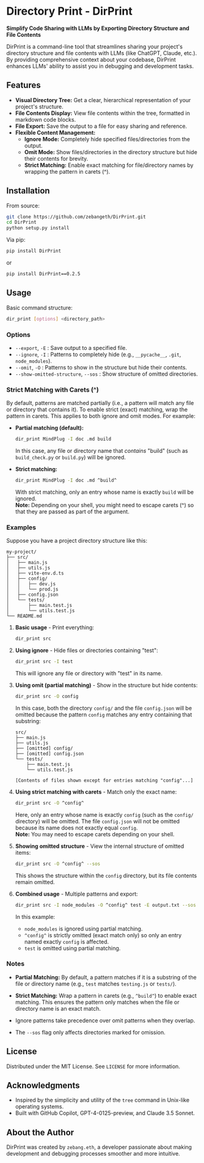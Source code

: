 # Directory Print - DirPrint

**Simplify Code Sharing with LLMs by Exporting Directory Structure and File Contents**

DirPrint is a command-line tool that streamlines sharing your project's directory structure and file contents with LLMs (like ChatGPT, Claude, etc.). By providing comprehensive context about your codebase, DirPrint enhances LLMs' ability to assist you in debugging and development tasks.

## Features

- **Visual Directory Tree:** Get a clear, hierarchical representation of your project's structure.
- **File Contents Display:** View file contents within the tree, formatted in markdown code blocks.
- **File Export:** Save the output to a file for easy sharing and reference.
- **Flexible Content Management:**
  - **Ignore Mode:** Completely hide specified files/directories from the output.
  - **Omit Mode:** Show files/directories in the directory structure but hide their contents for brevity.
  - **Strict Matching:** Enable exact matching for file/directory names by wrapping the pattern in carets (^).

## Installation

From source:

```bash
git clone https://github.com/zebangeth/DirPrint.git
cd DirPrint
python setup.py install
```

Via pip:

```bash
pip install DirPrint
```

or

```bash
pip install DirPrint==0.2.5
```

## Usage

Basic command structure:

```bash
dir_print [options] <directory_path>
```

### Options

- `--export`, `-E` : Save output to a specified file.
- `--ignore`, `-I` : Patterns to completely hide (e.g., `__pycache__`, `.git`, `node_modules`).
- `--omit`, `-O` : Patterns to show in the structure but hide their contents.
- `--show-omitted-structure`, `--sos` : Show structure of omitted directories.

### Strict Matching with Carets (^)

By default, patterns are matched partially (i.e., a pattern will match any file or directory that contains it). To enable strict (exact) matching, wrap the pattern in carets. This applies to both ignore and omit modes. For example:

- **Partial matching (default):**

  ```bash
  dir_print MindPlug -I doc .md build
  ```

  In this case, any file or directory name that _contains_ "build" (such as `build_check.py` or `build.py`) will be ignored.

- **Strict matching:**

  ```bash
  dir_print MindPlug -I doc .md ^build^
  ```

  With strict matching, only an entry whose name is exactly `build` will be ignored.  
  **Note:** Depending on your shell, you might need to escape carets (^) so that they are passed as part of the argument.

### Examples

Suppose you have a project directory structure like this:

```
my-project/
├── src/
│   ├── main.js
│   ├── utils.js
│   ├── vite-env.d.ts
│   ├── config/
│   │   ├── dev.js
│   │   └── prod.js
│   ├── config.json
│   └── tests/
│       ├── main.test.js
│       └── utils.test.js
└── README.md
```

1. **Basic usage** - Print everything:

   ```bash
   dir_print src
   ```

2. **Using ignore** - Hide files or directories containing "test":

   ```bash
   dir_print src -I test
   ```

   This will ignore any file or directory with "test" in its name.

3. **Using omit (partial matching)** - Show in the structure but hide contents:

   ```bash
   dir_print src -O config
   ```

   In this case, both the directory `config/` and the file `config.json` will be omitted because the pattern `config` matches any entry containing that substring:

   ```
   src/
   ├── main.js
   ├── utils.js
   ├── [omitted] config/
   ├── [omitted] config.json
   └── tests/
       ├── main.test.js
       └── utils.test.js

   [Contents of files shown except for entries matching "config"...]
   ```

4. **Using strict matching with carets** - Match only the exact name:

   ```bash
   dir_print src -O ^config^
   ```

   Here, only an entry whose name is exactly `config` (such as the `config/` directory) will be omitted. The file `config.json` will not be omitted because its name does not exactly equal `config`.  
   **Note:** You may need to escape carets depending on your shell.

5. **Showing omitted structure** - View the internal structure of omitted items:

   ```bash
   dir_print src -O ^config^ --sos
   ```

   This shows the structure within the `config` directory, but its file contents remain omitted.

6. **Combined usage** - Multiple patterns and export:

   ```bash
   dir_print src -I node_modules -O ^config^ test -E output.txt --sos
   ```

   In this example:

   - `node_modules` is ignored using partial matching.
   - `^config^` is strictly omitted (exact match only) so only an entry named exactly `config` is affected.
   - `test` is omitted using partial matching.

### Notes

- **Partial Matching:** By default, a pattern matches if it is a substring of the file or directory name (e.g., `test` matches `testing.js` or `tests/`).

- **Strict Matching:** Wrap a pattern in carets (e.g., `^build^`) to enable exact matching. This ensures the pattern only matches when the file or directory name is an exact match.

- Ignore patterns take precedence over omit patterns when they overlap.
- The `--sos` flag only affects directories marked for omission.

## License

Distributed under the MIT License. See `LICENSE` for more information.

## Acknowledgments

- Inspired by the simplicity and utility of the `tree` command in Unix-like operating systems.
- Built with GitHub Copilot, GPT-4-0125-preview, and Claude 3.5 Sonnet.

## About the Author

DirPrint was created by `zebang.eth`, a developer passionate about making development and debugging processes smoother and more intuitive.
